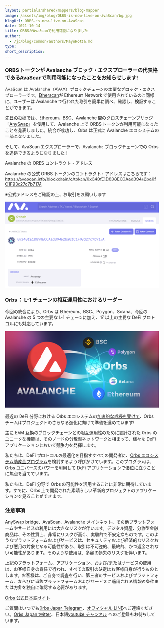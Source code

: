 ```yaml
---
layout: partials/shared/mappers/blog-mapper
image: /assets/img/blog/ORBS-is-now-live-on-AvaScan/bg.jpg
blogUrl: ORBS-is-now-live-on-AvaScan
date: 2021-10-14
title: ORBSがAvaScanで利用可能になりました
author:
  - /jp/blog/common/authors/MayoHotta.md
type:
short_description:
---
```


### ORBS トークンが Avalanche ブロック・エクスプローラーの代表格である[AvaScan](https://avascan.info/)で利用可能になったことをお知らせします!

AvaScan は Avalanche（AVAX）ブロックチェーンの主要なブロック・エクスプローラーです。[Etherscan](https://etherscan.io/)が Ethereum Network で使用されているのと同様に、ユーザーは Avalanche で行われた取引を簡単に調べ、確認し、検証することができます。

[先日の投稿](https://www.orbs.com/jp/AnySwap-Avalanche)では、Ethereum、BSC、Avalanche 間のクロスチェーンブリッジ「[AnySwap](https://anyswap.exchange/#/bridge)」を使用して、Avalanche 上で ORBS トークンが利用可能になったことを発表しました。統合が成功し、Orbs は正式に Avalanche エコシステムの一部となりました。

そして、AvaScan エクスプローラーで、Avalanche ブロックチェーンでの Orbs を追跡できるようになりました！

Avalanche の ORBS コントラクト・アドレス

Avalanche の公式 ORBS トークンのコントラクト・アドレスはこちらです： <https://avascan.info/blockchain/c/token/0x340fE1D898ECCAad394e2ba0fC1F93d27c7b717A>

※公式アドレスをご確認の上、お取引をお願いします

![AvaScan](/assets/img/blog/ORBS-is-now-live-on-AvaScan/image1.png)

### Orbs ： L-1 チェーンの相互運用性におけるリーダー

今回の統合により、Orbs は Ethereum、BSC、Polygon、Solana、今回の Avalanche の 5 つの主要な L-1 チェーンに加え、17 以上の主要な DeFi プロトコルにも対応しています。

![avalanche](/assets/img/blog/ORBS-is-now-live-on-AvaScan/image2.jpg)

最近の DeFi 分野における Orbs エコシステムの[加速的な成長を受けて](https://www.orbs.com/jp/orbs-ecosystem-expansion-whats-next-2)、Orbs チームはプロジェクトのさらなる進化に向けて準備を進めています!

主に EVM 互換のブロックチェーンとの相互運用性のために設計された Orbs のユニークな機能は、そのノードの分散型ネットワークと相まって、様々な DeFi アプリケーションにおいて競争力を発揮します。

私たちは、DeFi プロトコルの最適化を目指すすべての開発者に、[Orbs エコシステム助成金プログラム](https://www.orbs.com/jp/The-Orbs-Ecosystem-Grant-Program-Second-Call-for-Grants-2)を検討するよう呼びかけています。このプログラムは、Orbs ユニバースのパワーを利用して DeFi アプリケーションで優位に立つことに焦点を当てています。

私たちは、DeFi 分野で Orbs の可能性を活用することに非常に期待しています。すでに、Orbs 上で開発された素晴らしい革新的プロジェクトのアプリケーションを見ることができます。

### 注意事項

AnySwap bridge、AvaScan、Avalanche メインネット、その他プラットフォームやサービスの利用には大きなリスクが伴います。デジタル資産、分散型金融商品は、その性質上、非常にリスクが高く、実験的で不安定なものです。このようなプラットフォームおよびサービスは、セキュリティおよび経済的なリスクおよび悪用の対象となる可能性があり、取引は不可逆的、最終的、かつ返金されない可能性があります。そのような使用は、多額の損失のリスクを伴います。

上記のプラットフォーム、アプリケーション、および/またはサービスの使用は、お客様自身の責任で行われ、すべての取引の決定はお客様自身が行うものとします。お客様は、ご自身で調査を行い、第三者のサービスおよびプラットフォーム、ならびに当該プラットフォームおよびサービスに適用される情報の条件または方針を独自に確認する必要があります。

<div class='line-separator'></div>

[Orbs 公式日本語サイト](https://www.orbs.com/jp/)

ご質問はいつでも[Orbs Japan Telegram](https://t.me/joinchat/G0HZhBQssmZ05v6sp_G6jg)、[オフィシャル LINE](https://line.me/R/ti/p/%40vrf9558a)へご連絡ください。[Orbs Japan twitter](https://twitter.com/JapanOrbs)、日本語[youtube チャンネル](https://www.youtube.com/channel/UCZePjhX4e6CuAe8v63Li9lg) へのご登録もお待ちしています。
